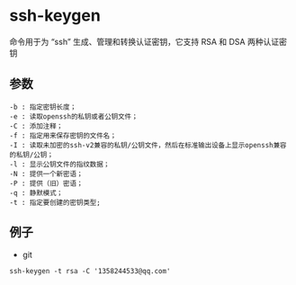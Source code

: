 # ssh-keygen
命令用于为 “ssh” 生成、管理和转换认证密钥，它支持 RSA 和 DSA 两种认证密钥

## 参数
```shell
-b : 指定密钥长度； 
-e : 读取openssh的私钥或者公钥文件； 
-C : 添加注释； 
-f : 指定用来保存密钥的文件名； 
-I : 读取未加密的ssh-v2兼容的私钥/公钥文件，然后在标准输出设备上显示openssh兼容的私钥/公钥； 
-l : 显示公钥文件的指纹数据； 
-N : 提供一个新密语； 
-P : 提供（旧）密语； 
-q : 静默模式； 
-t : 指定要创建的密钥类型; 
```

## 例子

- git
```shell
ssh-keygen -t rsa -C '1358244533@qq.com' 
```
